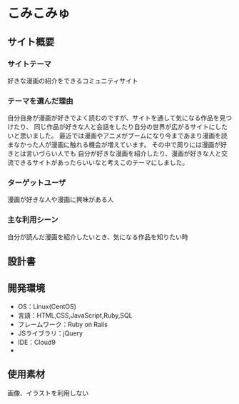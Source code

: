 
# こみこみゅ

## サイト概要
### サイトテーマ
好きな漫画の紹介をできるコミュニティサイト

### テーマを選んだ理由
自分自身が漫画が好きでよく読むのですが、サイトを通して気になる作品を見つけたり、
同じ作品が好きな人と会話をしたり自分の世界が広がるサイトにしたいと思いました。
最近では漫画やアニメがブームになり今まであまり漫画を読まなかった人が漫画に触れる機会が増えています。
その中で周りには漫画が好きとは言いづらい人でも
自分が好きな漫画を紹介したり、漫画が好きな人と交流できるサイトがあったらいいなと考えこのテーマにしました。

### ターゲットユーザ
漫画が好きな人や漫画に興味がある人

### 主な利用シーン
自分が読んだ漫画を紹介したいとき、気になる作品を知りたい時

## 設計書


## 開発環境
- OS：Linux(CentOS)
- 言語：HTML,CSS,JavaScript,Ruby,SQL
- フレームワーク：Ruby on Rails
- JSライブラリ：jQuery
- IDE：Cloud9
-
## 使用素材
画像、イラストを利用しない